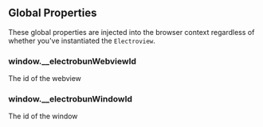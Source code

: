 ## Global Properties

These global properties are injected into the browser context regardless of whether you've instantiated the `Electroview`.

### window.\_\_electrobunWebviewId

The id of the webview

### window.\_\_electrobunWindowId

The id of the window
